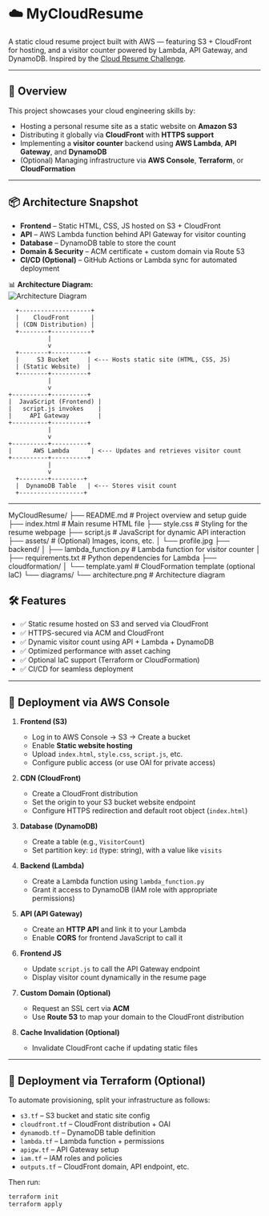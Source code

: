 # ☁️ MyCloudResume

A static cloud resume project built with AWS — featuring S3 + CloudFront for hosting, and a visitor counter powered by Lambda, API Gateway, and DynamoDB. Inspired by the [Cloud Resume Challenge](https://cloudresumechallenge.dev/).

---

## 🎯 Overview

This project showcases your cloud engineering skills by:

- Hosting a personal resume site as a static website on **Amazon S3**
- Distributing it globally via **CloudFront** with **HTTPS support**
- Implementing a **visitor counter** backend using **AWS Lambda**, **API Gateway**, and **DynamoDB**
- (Optional) Managing infrastructure via **AWS Console**, **Terraform**, or **CloudFormation**

---

## 📦 Architecture Snapshot

- **Frontend** – Static HTML, CSS, JS hosted on S3 + CloudFront  
- **API** – AWS Lambda function behind API Gateway for visitor counting  
- **Database** – DynamoDB table to store the count  
- **Domain & Security** – ACM certificate + custom domain via Route 53  
- **CI/CD (Optional)** – GitHub Actions or Lambda sync for automated deployment

📊 **Architecture Diagram:**  
![Architecture Diagram](https://i.postimg.cc/8PYsvrkx/Chat-GPT-Image-Aug-6-2025-12-28-18-PM.png)

      +--------------------+
      |    CloudFront      |
      | (CDN Distribution) |
      +--------+-----------+
               |
               v
      +--------+----------+
      |     S3 Bucket     | <--- Hosts static site (HTML, CSS, JS)
      | (Static Website)  |
      +--------+----------+
               |
               v
    +----------+----------+
    |  JavaScript (Frontend) |
    |   script.js invokes    |
    |     API Gateway        |
    +----------+----------+
               |
               v
    +----------+----------+
    |      AWS Lambda      | <--- Updates and retrieves visitor count
    +----------+----------+
               |
               v
      +--------+---------+
      |  DynamoDB Table   | <--- Stores visit count
      +------------------+



---

MyCloudResume/
├── README.md                  # Project overview and setup guide
├── index.html                 # Main resume HTML file
├── style.css                  # Styling for the resume webpage
├── script.js                  # JavaScript for dynamic API interaction
├── assets/                    # (Optional) Images, icons, etc.
│   └── profile.jpg
├── backend/
│   ├── lambda_function.py     # Lambda function for visitor counter
│   ├── requirements.txt       # Python dependencies for Lambda
├── cloudformation/
│   └── template.yaml          # CloudFormation template (optional IaC)
└── diagrams/
    └── architecture.png       # Architecture diagram


## 🛠️ Features

- ✅ Static resume hosted on S3 and served via CloudFront
- ✅ HTTPS-secured via ACM and CloudFront
- ✅ Dynamic visitor count using API + Lambda + DynamoDB
- ✅ Optimized performance with asset caching
- ✅ Optional IaC support (Terraform or CloudFormation)
- ✅ CI/CD for seamless deployment

---

## 🚀 Deployment via AWS Console

1. **Frontend (S3)**  
   - Log in to AWS Console → S3 → Create a bucket  
   - Enable **Static website hosting**  
   - Upload `index.html`, `style.css`, `script.js`, etc.  
   - Configure public access (or use OAI for private access)

2. **CDN (CloudFront)**  
   - Create a CloudFront distribution  
   - Set the origin to your S3 bucket website endpoint  
   - Configure HTTPS redirection and default root object (`index.html`)

3. **Database (DynamoDB)**  
   - Create a table (e.g., `VisitorCount`)  
   - Set partition key: `id` (type: string), with a value like `visits`

4. **Backend (Lambda)**  
   - Create a Lambda function using `lambda_function.py`  
   - Grant it access to DynamoDB (IAM role with appropriate permissions)

5. **API (API Gateway)**  
   - Create an **HTTP API** and link it to your Lambda  
   - Enable **CORS** for frontend JavaScript to call it

6. **Frontend JS**  
   - Update `script.js` to call the API Gateway endpoint  
   - Display visitor count dynamically in the resume page

7. **Custom Domain (Optional)**  
   - Request an SSL cert via **ACM**  
   - Use **Route 53** to map your domain to the CloudFront distribution

8. **Cache Invalidation (Optional)**  
   - Invalidate CloudFront cache if updating static files

---

## 🧪 Deployment via Terraform (Optional)

To automate provisioning, split your infrastructure as follows:

- `s3.tf` – S3 bucket and static site config
- `cloudfront.tf` – CloudFront distribution + OAI
- `dynamodb.tf` – DynamoDB table definition
- `lambda.tf` – Lambda function + permissions
- `apigw.tf` – API Gateway setup
- `iam.tf` – IAM roles and policies
- `outputs.tf` – CloudFront domain, API endpoint, etc.

Then run:

```bash
terraform init
terraform apply




